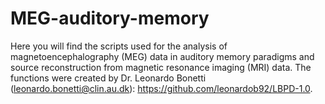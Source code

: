# MEG-auditory-memory
Here you will find the scripts used for the analysis of magnetoencephalography (MEG) data in auditory memory paradigms and source reconstruction from magnetic resonance imaging (MRI) data.
The functions were created by Dr. Leonardo Bonetti (leonardo.bonetti@clin.au.dk): https://github.com/leonardob92/LBPD-1.0.
